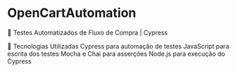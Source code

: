 # OpenCartAutomation
🛒 Testes Automatizados de Fluxo de Compra | Cypress


🚀 Tecnologias Utilizadas
Cypress para automação de testes
JavaScript para escrita dos testes
Mocha e Chai para asserções
Node.js para execução do Cypress
